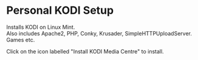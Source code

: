 # Personal KODI Setup
Installs KODI on Linux Mint.<br>Also includes Apache2, PHP, Conky, Krusader, SimpleHTTPUploadServer. Games etc.

Click on the icon labelled "Install KODI Media Centre" to install.
